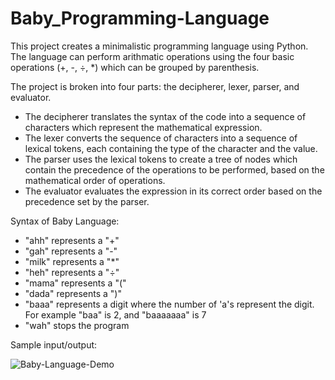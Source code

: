 # Baby_Programming-Language

This project creates a minimalistic programming language using Python. The language can perform arithmatic operations using the four basic operations (+, -, ÷, *) which can be grouped by parenthesis.


The project is broken into four parts: the decipherer, lexer, parser, and evaluator.
  - The decipherer translates the syntax of the code into a sequence of characters which represent the mathematical expression.
  - The lexer converts the sequence of characters into a sequence of lexical tokens, each containing the type of the character and the value.
  - The parser uses the lexical tokens to create a tree of nodes which contain the precedence of the operations to be performed, based on the mathematical     order of operations.
  - The evaluator evaluates the expression in its correct order based on the precedence set by the parser. 


Syntax of Baby Language:
  - "ahh" represents a "+"
  - "gah" represents a "-"
  - "milk" represents a "*"
  - "heh" represents a "÷"
  - "mama" represents a "("
  - "dada" represents a ")"
  - "baaa" represents a digit where the number of 'a's represent the digit. For example "baa" is 2, and "baaaaaaa" is 7
  - "wah" stops the program
  
  
  Sample input/output:
  
  ![Baby-Language-Demo](https://user-images.githubusercontent.com/71290098/206594241-40b25c81-8d1c-4e0b-8951-79a4bcff907a.png)
